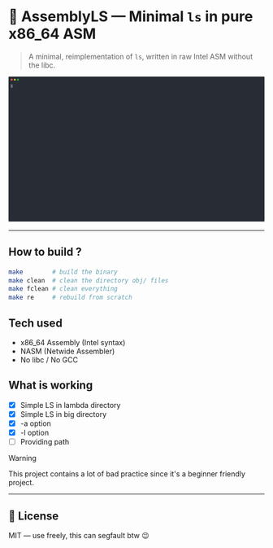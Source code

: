 # 🧠 AssemblyLS — Minimal `ls` in pure x86\_64 ASM

> A minimal, reimplementation of `ls`, written in raw Intel ASM without the libc.

<p align="center">
  <img src="tmp/demo.svg" alt="AssemblyLS demo" />
</p>

---

## How to build ?

```bash
make        # build the binary
make clean  # clean the directory obj/ files
make fclean # clean everything
make re     # rebuild from scratch
```

## Tech used

* x86\_64 Assembly (Intel syntax)
* NASM (Netwide Assembler)
* No libc / No GCC

## What is working
- [x] Simple LS in lambda directory
- [x] Simple LS in big directory
- [x] -a option
- [x] -l option
- [ ] Providing path

> [!WARNING]
> This project contains a lot of bad practice since it's a beginner friendly project.

---

## 📄 License

MIT — use freely, this can segfault btw 😉

